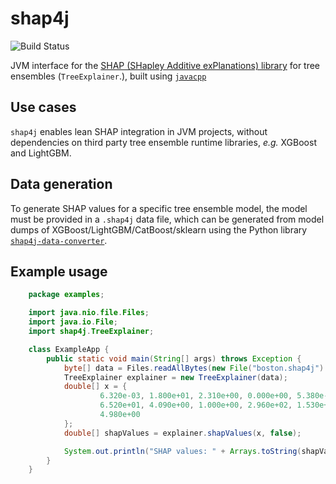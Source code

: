 # shap4j

![Build Status](https://api.travis-ci.org/xydrolase/shap4j.svg?branch=master)

JVM interface for the [SHAP (SHapley Additive exPlanations) library](https://github.com/slundberg/shap) for tree 
ensembles (`TreeExplainer`.), built using [`javacpp`](https://github.com/bytedeco/javacpp)

## Use cases
`shap4j` enables lean SHAP integration in JVM projects, without dependencies on third party tree ensemble runtime 
libraries, _e.g._ XGBoost and LightGBM.

## Data generation
To generate SHAP values for a specific tree ensemble model, the model must be provided in a `.shap4j` data file, which
can be generated from model dumps of XGBoost/LightGBM/CatBoost/sklearn using the Python library
[`shap4j-data-converter`](https://github.com/xydrolase/shap4j-data-converter).

## Example usage
```java
    package examples;

    import java.nio.file.Files;
    import java.io.File;
    import shap4j.TreeExplainer;

    class ExampleApp {
        public static void main(String[] args) throws Exception {
            byte[] data = Files.readAllBytes(new File("boston.shap4j").toPath());
            TreeExplainer explainer = new TreeExplainer(data);
            double[] x = {
                    6.320e-03, 1.800e+01, 2.310e+00, 0.000e+00, 5.380e-01, 6.575e+00,
                    6.520e+01, 4.090e+00, 1.000e+00, 2.960e+02, 1.530e+01, 3.969e+02,
                    4.980e+00
            };
            double[] shapValues = explainer.shapValues(x, false);

            System.out.println("SHAP values: " + Arrays.toString(shapValues));
        }
    }
```
